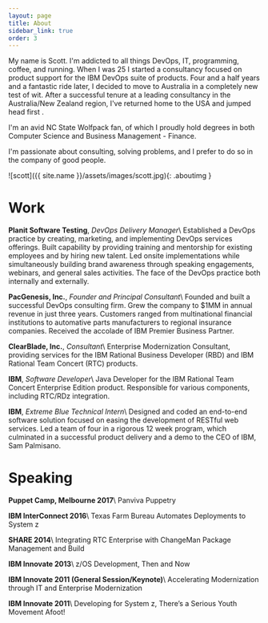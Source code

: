 ```yaml
---
layout: page
title: About
sidebar_link: true
order: 3
---
```


My name is Scott. I'm addicted to all things DevOps, IT, programming, coffee, and running. When I was 25 I started a consultancy focused on product support for the IBM DevOps suite of products.  Four and a half years and a fantastic ride later, I decided to move to Australia in a completely new test of wit.  After a successful tenure at a leading consultancy in the Australia/New Zealand region, I've returned home to the USA and jumped head first .

I'm an avid NC State Wolfpack fan, of which I proudly hold degrees in both
Computer Science and Business Management - Finance.

I'm passionate about consulting, solving problems, and I prefer to do so in the
company of good people.

<!-- # Profile -->
![scott]({{ site.name }}/assets/images/scott.jpg){: .aboutimg }

# Work
**Planit Software Testing**, *DevOps Delivery Manager*\\
Established a DevOps practice by creating, marketing, and implementing DevOps services offerings. Built capability by providing training and mentorship for existing employees and by hiring new talent. Led onsite implementations while simultaneously building brand awareness through speaking engagements, webinars, and general sales activities. The face of the DevOps practice both internally and externally.

**PacGenesis, Inc.**, *Founder and Principal Consultant*\\
Founded and built a successful DevOps consulting firm. Grew the company to $1MM in annual revenue in just three years. Customers ranged from multinational financial institutions to automative parts manufacturers to regional insurance companies. Received the accolade of IBM Premier Business Partner.

**ClearBlade, Inc.**, *Consultant*\\
Enterprise Modernization Consultant, providing services for the IBM Rational Business Developer (RBD) and IBM Rational Team Concert (RTC) products.

**IBM**, *Software Developer*\\
Java Developer for the IBM Rational Team Concert Enterprise Edition product. Responsible for various components, including RTC/RDz integration.

**IBM**, *Extreme Blue Technical Intern*\\
Designed and coded an end-to-end software solution focused on easing the development of RESTful web services. Led a team of four in a rigorous 12 week program, which culminated in a successful product delivery and a demo to the CEO of IBM, Sam Palmisano.

# Speaking
**Puppet Camp, Melbourne 2017**\\
Panviva Puppetry

**IBM InterConnect 2016**\\
Texas Farm Bureau Automates Deployments to System z

**SHARE 2014**\\
Integrating RTC Enterprise with ChangeMan Package Management and Build

**IBM Innovate 2013**\\
z/OS Development, Then and Now

**IBM Innovate 2011 (General Session/Keynote)**\\
Accelerating Modernization through IT and Enterprise Modernization

**IBM Innovate 2011**\\
Developing for System z, There’s a Serious Youth Movement Afoot!
